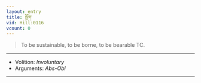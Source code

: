 ```yaml
---
layout: entry
title: ཁྱོག་
vid: Hill:0116
vcount: 0
---
```

> To be sustainable, to be borne, to be bearable TC\.

---
* Volition: _Involuntary_
* Arguments: _Abs-Obl_

---

